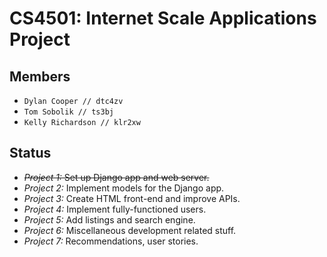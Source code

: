 # CS4501: Internet Scale Applications Project
## Members
- `Dylan Cooper // dtc4zv`
- `Tom Sobolik // ts3bj`
- `Kelly Richardson // klr2xw`
## Status
- ~~_Project 1:_ Set up Django app and web server.~~
- _Project 2:_ Implement models for the Django app.
- _Project 3:_ Create HTML front-end and improve APIs.
- _Project 4:_ Implement fully-functioned users.
- _Project 5:_ Add listings and search engine.
- _Project 6:_ Miscellaneous development related stuff.
- _Project 7:_ Recommendations, user stories.
